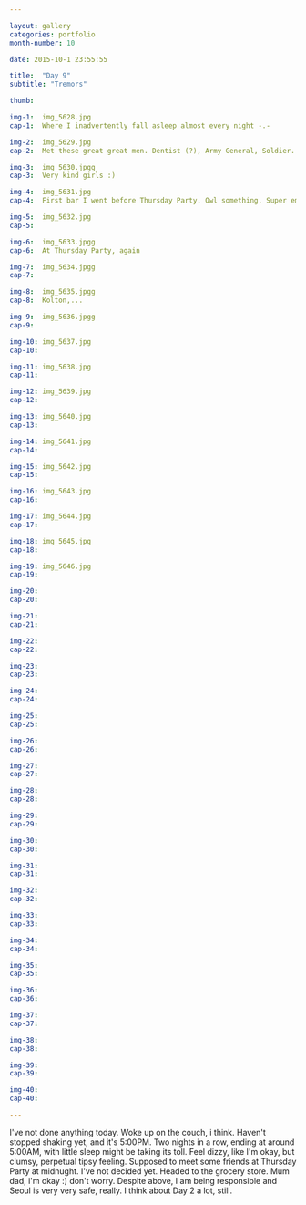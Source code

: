 ```yaml
---

layout: gallery
categories: portfolio
month-number: 10

date: 2015-10-1 23:55:55

title:  "Day 9"
subtitle: "Tremors"

thumb:	

img-1:	img_5628.jpg
cap-1:	Where I inadvertently fall asleep almost every night -.- 

img-2:	img_5629.jpg
cap-2:	Met these great great men. Dentist (?), Army General, Soldier. Left to right. 

img-3:	img_5630.jpgg
cap-3: 	Very kind girls :)

img-4:	img_5631.jpg
cap-4:	First bar I went before Thursday Party. Owl something. Super empty -.-

img-5:	img_5632.jpg
cap-5:	

img-6:	img_5633.jpgg
cap-6:	At Thursday Party, again

img-7:	img_5634.jpgg
cap-7:	

img-8:	img_5635.jpgg
cap-8:	Kolton,... 

img-9:	img_5636.jpgg
cap-9:	

img-10:	img_5637.jpg
cap-10:	

img-11:	img_5638.jpg
cap-11:	

img-12:	img_5639.jpg
cap-12:	

img-13:	img_5640.jpg
cap-13:	

img-14:	img_5641.jpg
cap-14:	

img-15:	img_5642.jpg
cap-15:	

img-16:	img_5643.jpg
cap-16:	

img-17:	img_5644.jpg
cap-17:	

img-18:	img_5645.jpg
cap-18:	

img-19:	img_5646.jpg
cap-19:	

img-20:	
cap-20:	

img-21:	
cap-21:	

img-22:	
cap-22:	

img-23:	
cap-23:	

img-24:	
cap-24:	

img-25:	
cap-25:	

img-26:	
cap-26:	

img-27:	
cap-27:	

img-28:	
cap-28:	

img-29:	
cap-29:	

img-30:	
cap-30:	

img-31:	
cap-31:	

img-32:	
cap-32:	

img-33:	
cap-33:	

img-34:	
cap-34:	

img-35:	
cap-35:	

img-36:	
cap-36:	

img-37:	
cap-37:	

img-38:	
cap-38:	

img-39:	
cap-39:	

img-40:	
cap-40:	

---
```


I've not done anything today. Woke up on the couch, i think. Haven't stopped shaking yet, and it's 5:00PM. Two nights in a row, ending at around 5:00AM, with little sleep might be taking its toll. Feel dizzy, like I'm okay, but clumsy, perpetual tipsy feeling. Supposed to meet some friends at Thursday Party at midnught. I've not decided yet. Headed to the grocery store. Mum dad, i'm okay :) don't worry. Despite above, I am being responsible and Seoul is very very safe, really. I think about Day 2 a lot, still. 
